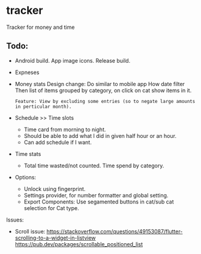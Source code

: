 # tracker
Tracker for money and time

## Todo:
-   Android build.
        App image icons.
        Release build.
-   Expneses
-   Money stats
        Design change: Do similar to mobile app
            How date filter
            Then list of items grouped by category, on click on cat show items in it.

        Feature: View by excluding some entries (so to negate large amounts in perticular month).
-   Schedule >> Time slots
    -   Time card from morning to night.
    -   Should be able to add what I did in given half hour or an hour.
    -   Can add schedule if I want.
-   Time stats
    -   Total time wasted/not counted.
        Time spend by category.
-   Options:
    -   Unlock using fingerprint.
    -   Settings provider, for number formatter and global setting.
    -   Export
    Components:
        Use segamented buttons in cat/sub cat selection for Cat type.

Issues:
- Scroll issue: https://stackoverflow.com/questions/49153087/flutter-scrolling-to-a-widget-in-listview
https://pub.dev/packages/scrollable_positioned_list


